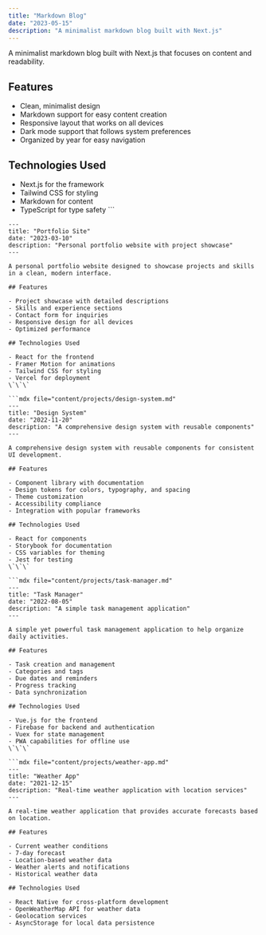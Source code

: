 ```yaml
---
title: "Markdown Blog"
date: "2023-05-15"
description: "A minimalist markdown blog built with Next.js"
---
```


A minimalist markdown blog built with Next.js that focuses on content and readability.

## Features

- Clean, minimalist design
- Markdown support for easy content creation
- Responsive layout that works on all devices
- Dark mode support that follows system preferences
- Organized by year for easy navigation

## Technologies Used

- Next.js for the framework
- Tailwind CSS for styling
- Markdown for content
- TypeScript for type safety
\`\`\`

```mdx file="content/projects/portfolio-site.md"
---
title: "Portfolio Site"
date: "2023-03-10"
description: "Personal portfolio website with project showcase"
---

A personal portfolio website designed to showcase projects and skills in a clean, modern interface.

## Features

- Project showcase with detailed descriptions
- Skills and experience sections
- Contact form for inquiries
- Responsive design for all devices
- Optimized performance

## Technologies Used

- React for the frontend
- Framer Motion for animations
- Tailwind CSS for styling
- Vercel for deployment
\`\`\`

```mdx file="content/projects/design-system.md"
---
title: "Design System"
date: "2022-11-20"
description: "A comprehensive design system with reusable components"
---

A comprehensive design system with reusable components for consistent UI development.

## Features

- Component library with documentation
- Design tokens for colors, typography, and spacing
- Theme customization
- Accessibility compliance
- Integration with popular frameworks

## Technologies Used

- React for components
- Storybook for documentation
- CSS variables for theming
- Jest for testing
\`\`\`

```mdx file="content/projects/task-manager.md"
---
title: "Task Manager"
date: "2022-08-05"
description: "A simple task management application"
---

A simple yet powerful task management application to help organize daily activities.

## Features

- Task creation and management
- Categories and tags
- Due dates and reminders
- Progress tracking
- Data synchronization

## Technologies Used

- Vue.js for the frontend
- Firebase for backend and authentication
- Vuex for state management
- PWA capabilities for offline use
\`\`\`

```mdx file="content/projects/weather-app.md"
---
title: "Weather App"
date: "2021-12-15"
description: "Real-time weather application with location services"
---

A real-time weather application that provides accurate forecasts based on location.

## Features

- Current weather conditions
- 7-day forecast
- Location-based weather data
- Weather alerts and notifications
- Historical weather data

## Technologies Used

- React Native for cross-platform development
- OpenWeatherMap API for weather data
- Geolocation services
- AsyncStorage for local data persistence
